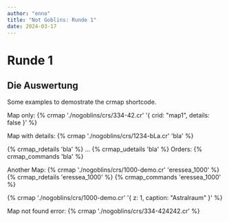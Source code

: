 ```yaml
---
author: "enno"
title: "Not Goblins: Runde 1"
date: 2024-03-17
---
```

# Runde 1
## Die Auswertung

Some examples to demostrate the crmap shortcode.

Map only:
{% crmap './nogoblins/crs/334-42.cr' '{ crid: "map1", details: false }' %}

Map with details:
{% crmap './nogoblins/crs/1234-bLa.cr' 'bla' %} 

{% crmap_rdetails 'bla' %}
...
{% crmap_udetails 'bla' %}
Orders:
{% crmap_commands 'bla' %}


Another Map:
{% crmap './nogoblins/crs/1000-demo.cr' 'eressea_1000' %}
{% crmap_rdetails 'eressea_1000' %}
{% crmap_commands 'eressea_1000' %}

{% crmap './nogoblins/crs/1000-demo.cr' '{ z: 1, caption: "Astralraum" }'  %}



Map not found error:
{% crmap './nogoblins/crs/334-424242.cr' %}

